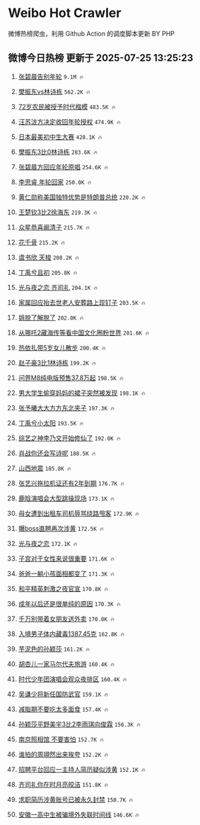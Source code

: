 # Weibo Hot Crawler 



微博热榜爬虫，利用 Github Action 的调度脚本更新 BY PHP 


## 微博今日热榜 更新于 2025-07-25 13:25:23 
1. [张碧晨告别年轮](https://s.weibo.com/weibo?q=%E5%BC%A0%E7%A2%A7%E6%99%A8%E5%91%8A%E5%88%AB%E5%B9%B4%E8%BD%AE&t=31&band_rank=1&Refer=top) `9.1M 🔥` 

1. [樊振东vs林诗栋](https://s.weibo.com/weibo?q=%23%E6%A8%8A%E6%8C%AF%E4%B8%9Cvs%E6%9E%97%E8%AF%97%E6%A0%8B%23&t=31&band_rank=2&Refer=top) `562.2K 🔥` 

1. [72岁农民被授予时代楷模](https://s.weibo.com/weibo?q=%2372%E5%B2%81%E5%86%9C%E6%B0%91%E8%A2%AB%E6%8E%88%E4%BA%88%E6%97%B6%E4%BB%A3%E6%A5%B7%E6%A8%A1%23&t=31&band_rank=3&Refer=top) `483.5K 🔥` 

1. [汪苏泷方决定收回年轮授权](https://s.weibo.com/weibo?q=%23%E6%B1%AA%E8%8B%8F%E6%B3%B7%E6%96%B9%E5%86%B3%E5%AE%9A%E6%94%B6%E5%9B%9E%E5%B9%B4%E8%BD%AE%E6%8E%88%E6%9D%83%23&t=31&band_rank=4&Refer=top) `474.9K 🔥` 

1. [日本最美初中生大赛](https://s.weibo.com/weibo?q=%E6%97%A5%E6%9C%AC%E6%9C%80%E7%BE%8E%E5%88%9D%E4%B8%AD%E7%94%9F%E5%A4%A7%E8%B5%9B&t=31&band_rank=5&Refer=top) `428.1K 🔥` 

1. [樊振东3比0林诗栋](https://s.weibo.com/weibo?q=%23%E6%A8%8A%E6%8C%AF%E4%B8%9C3%E6%AF%940%E6%9E%97%E8%AF%97%E6%A0%8B%23&t=31&band_rank=6&Refer=top) `283.6K 🔥` 

1. [张碧晨方回应年轮原唱](https://s.weibo.com/weibo?q=%23%E5%BC%A0%E7%A2%A7%E6%99%A8%E6%96%B9%E5%9B%9E%E5%BA%94%E5%B9%B4%E8%BD%AE%E5%8E%9F%E5%94%B1%23&t=31&band_rank=7&Refer=top) `254.6K 🔥` 

1. [李思睿 年轮回家](https://s.weibo.com/weibo?q=%E6%9D%8E%E6%80%9D%E7%9D%BF%20%E5%B9%B4%E8%BD%AE%E5%9B%9E%E5%AE%B6&t=31&band_rank=8&Refer=top) `250.0K 🔥` 

1. [黄仁勋称美国独特优势是特朗普总统](https://s.weibo.com/weibo?q=%23%E9%BB%84%E4%BB%81%E5%8B%8B%E7%A7%B0%E7%BE%8E%E5%9B%BD%E7%8B%AC%E7%89%B9%E4%BC%98%E5%8A%BF%E6%98%AF%E7%89%B9%E6%9C%97%E6%99%AE%E6%80%BB%E7%BB%9F%23&t=31&band_rank=9&Refer=top) `220.2K 🔥` 

1. [王楚钦3比2徐海东](https://s.weibo.com/weibo?q=%23%E7%8E%8B%E6%A5%9A%E9%92%A63%E6%AF%942%E5%BE%90%E6%B5%B7%E4%B8%9C%23&t=31&band_rank=10&Refer=top) `219.3K 🔥` 

1. [众星恭喜阚清子](https://s.weibo.com/weibo?q=%23%E4%BC%97%E6%98%9F%E6%81%AD%E5%96%9C%E9%98%9A%E6%B8%85%E5%AD%90%23&t=31&band_rank=11&Refer=top) `215.7K 🔥` 

1. [花千骨](https://s.weibo.com/weibo?q=%E8%8A%B1%E5%8D%83%E9%AA%A8&t=31&band_rank=12&Refer=top) `215.2K 🔥` 

1. [虞书欣 天梭](https://s.weibo.com/weibo?q=%E8%99%9E%E4%B9%A6%E6%AC%A3%20%E5%A4%A9%E6%A2%AD&t=31&band_rank=13&Refer=top) `208.2K 🔥` 

1. [丁禹兮且初](https://s.weibo.com/weibo?q=%23%E4%B8%81%E7%A6%B9%E5%85%AE%E4%B8%94%E5%88%9D%23&t=31&band_rank=14&Refer=top) `205.8K 🔥` 

1. [光与夜之恋 齐司礼](https://s.weibo.com/weibo?q=%E5%85%89%E4%B8%8E%E5%A4%9C%E4%B9%8B%E6%81%8B%20%E9%BD%90%E5%8F%B8%E7%A4%BC&t=31&band_rank=15&Refer=top) `204.1K 🔥` 

1. [家属回应抬去世老人安葬路上现钉子](https://s.weibo.com/weibo?q=%23%E5%AE%B6%E5%B1%9E%E5%9B%9E%E5%BA%94%E6%8A%AC%E5%8E%BB%E4%B8%96%E8%80%81%E4%BA%BA%E5%AE%89%E8%91%AC%E8%B7%AF%E4%B8%8A%E7%8E%B0%E9%92%89%E5%AD%90%23&t=31&band_rank=16&Refer=top) `203.5K 🔥` 

1. [姐脱了解脱了](https://s.weibo.com/weibo?q=%E5%A7%90%E8%84%B1%E4%BA%86%E8%A7%A3%E8%84%B1%E4%BA%86&t=31&band_rank=17&Refer=top) `202.0K 🔥` 

1. [从哪吒2藏海传等看中国文化圈粉世界](https://s.weibo.com/weibo?q=%23%E4%BB%8E%E5%93%AA%E5%90%922%E8%97%8F%E6%B5%B7%E4%BC%A0%E7%AD%89%E7%9C%8B%E4%B8%AD%E5%9B%BD%E6%96%87%E5%8C%96%E5%9C%88%E7%B2%89%E4%B8%96%E7%95%8C%23&t=31&band_rank=18&Refer=top) `201.6K 🔥` 

1. [热依扎带5岁女儿散步](https://s.weibo.com/weibo?q=%23%E7%83%AD%E4%BE%9D%E6%89%8E%E5%B8%A65%E5%B2%81%E5%A5%B3%E5%84%BF%E6%95%A3%E6%AD%A5%23&t=31&band_rank=19&Refer=top) `200.4K 🔥` 

1. [赵子豪3比1林诗栋](https://s.weibo.com/weibo?q=%23%E8%B5%B5%E5%AD%90%E8%B1%AA3%E6%AF%941%E6%9E%97%E8%AF%97%E6%A0%8B%23&t=31&band_rank=20&Refer=top) `199.2K 🔥` 

1. [问界M8纯电版预售37.8万起](https://s.weibo.com/weibo?q=%23%E9%97%AE%E7%95%8CM8%E7%BA%AF%E7%94%B5%E7%89%88%E9%A2%84%E5%94%AE37.8%E4%B8%87%E8%B5%B7%23&t=31&band_rank=21&Refer=top) `198.5K 🔥` 

1. [男大学生偷穿妈妈的裙子突然被发现](https://s.weibo.com/weibo?q=%23%E7%94%B7%E5%A4%A7%E5%AD%A6%E7%94%9F%E5%81%B7%E7%A9%BF%E5%A6%88%E5%A6%88%E7%9A%84%E8%A3%99%E5%AD%90%E7%AA%81%E7%84%B6%E8%A2%AB%E5%8F%91%E7%8E%B0%23&t=31&band_rank=22&Refer=top) `198.1K 🔥` 

1. [张予曦大大方方东北夹子](https://s.weibo.com/weibo?q=%E5%BC%A0%E4%BA%88%E6%9B%A6%E5%A4%A7%E5%A4%A7%E6%96%B9%E6%96%B9%E4%B8%9C%E5%8C%97%E5%A4%B9%E5%AD%90&t=31&band_rank=23&Refer=top) `197.3K 🔥` 

1. [丁禹兮小太阳](https://s.weibo.com/weibo?q=%23%E4%B8%81%E7%A6%B9%E5%85%AE%E5%B0%8F%E5%A4%AA%E9%98%B3%23&t=31&band_rank=24&Refer=top) `193.5K 🔥` 

1. [综艺之神李乃文开始修仙了](https://s.weibo.com/weibo?q=%E7%BB%BC%E8%89%BA%E4%B9%8B%E7%A5%9E%E6%9D%8E%E4%B9%83%E6%96%87%E5%BC%80%E5%A7%8B%E4%BF%AE%E4%BB%99%E4%BA%86&t=31&band_rank=25&Refer=top) `192.0K 🔥` 

1. [肖战你还会写诗呢](https://s.weibo.com/weibo?q=%E8%82%96%E6%88%98%E4%BD%A0%E8%BF%98%E4%BC%9A%E5%86%99%E8%AF%97%E5%91%A2&t=31&band_rank=26&Refer=top) `188.5K 🔥` 

1. [山西地震](https://s.weibo.com/weibo?q=%E5%B1%B1%E8%A5%BF%E5%9C%B0%E9%9C%87&t=31&band_rank=27&Refer=top) `185.8K 🔥` 

1. [张艺兴拖拉机证还有2年到期](https://s.weibo.com/weibo?q=%E5%BC%A0%E8%89%BA%E5%85%B4%E6%8B%96%E6%8B%89%E6%9C%BA%E8%AF%81%E8%BF%98%E6%9C%892%E5%B9%B4%E5%88%B0%E6%9C%9F&t=31&band_rank=28&Refer=top) `176.7K 🔥` 

1. [鹿晗演唱会大型跳操现场](https://s.weibo.com/weibo?q=%E9%B9%BF%E6%99%97%E6%BC%94%E5%94%B1%E4%BC%9A%E5%A4%A7%E5%9E%8B%E8%B7%B3%E6%93%8D%E7%8E%B0%E5%9C%BA&t=31&band_rank=29&Refer=top) `173.1K 🔥` 

1. [母女遭到出租车司机辱骂绕路甩客](https://s.weibo.com/weibo?q=%23%E6%AF%8D%E5%A5%B3%E9%81%AD%E5%88%B0%E5%87%BA%E7%A7%9F%E8%BD%A6%E5%8F%B8%E6%9C%BA%E8%BE%B1%E9%AA%82%E7%BB%95%E8%B7%AF%E7%94%A9%E5%AE%A2%23&t=31&band_rank=30&Refer=top) `172.9K 🔥` 

1. [曝boss直聘再次涉黄](https://s.weibo.com/weibo?q=%23%E6%9B%9Dboss%E7%9B%B4%E8%81%98%E5%86%8D%E6%AC%A1%E6%B6%89%E9%BB%84%23&t=31&band_rank=31&Refer=top) `172.5K 🔥` 

1. [光与夜之恋](https://s.weibo.com/weibo?q=%E5%85%89%E4%B8%8E%E5%A4%9C%E4%B9%8B%E6%81%8B&t=31&band_rank=32&Refer=top) `172.1K 🔥` 

1. [子宫对于女性来说很重要](https://s.weibo.com/weibo?q=%E5%AD%90%E5%AE%AB%E5%AF%B9%E4%BA%8E%E5%A5%B3%E6%80%A7%E6%9D%A5%E8%AF%B4%E5%BE%88%E9%87%8D%E8%A6%81&t=31&band_rank=33&Refer=top) `171.6K 🔥` 

1. [爸爸一躺小孩面相都变了](https://s.weibo.com/weibo?q=%E7%88%B8%E7%88%B8%E4%B8%80%E8%BA%BA%E5%B0%8F%E5%AD%A9%E9%9D%A2%E7%9B%B8%E9%83%BD%E5%8F%98%E4%BA%86&t=31&band_rank=34&Refer=top) `171.3K 🔥` 

1. [和平精英刺激之夜官宣](https://s.weibo.com/weibo?q=%23%E5%92%8C%E5%B9%B3%E7%B2%BE%E8%8B%B1%E5%88%BA%E6%BF%80%E4%B9%8B%E5%A4%9C%E5%AE%98%E5%AE%A3%23&t=31&band_rank=35&Refer=top) `170.8K 🔥` 

1. [成年以后还是很单纯的原因](https://s.weibo.com/weibo?q=%E6%88%90%E5%B9%B4%E4%BB%A5%E5%90%8E%E8%BF%98%E6%98%AF%E5%BE%88%E5%8D%95%E7%BA%AF%E7%9A%84%E5%8E%9F%E5%9B%A0&t=31&band_rank=36&Refer=top) `170.3K 🔥` 

1. [千万别带着女朋友送外卖](https://s.weibo.com/weibo?q=%E5%8D%83%E4%B8%87%E5%88%AB%E5%B8%A6%E7%9D%80%E5%A5%B3%E6%9C%8B%E5%8F%8B%E9%80%81%E5%A4%96%E5%8D%96&t=31&band_rank=37&Refer=top) `170.0K 🔥` 

1. [入境男子体内藏毒1387.45克](https://s.weibo.com/weibo?q=%23%E5%85%A5%E5%A2%83%E7%94%B7%E5%AD%90%E4%BD%93%E5%86%85%E8%97%8F%E6%AF%921387.45%E5%85%8B%23&t=31&band_rank=38&Refer=top) `162.8K 🔥` 

1. [芋泥色的孙颖莎](https://s.weibo.com/weibo?q=%E8%8A%8B%E6%B3%A5%E8%89%B2%E7%9A%84%E5%AD%99%E9%A2%96%E8%8E%8E&t=31&band_rank=39&Refer=top) `161.2K 🔥` 

1. [胡杏儿一家马尔代夫旅游](https://s.weibo.com/weibo?q=%E8%83%A1%E6%9D%8F%E5%84%BF%E4%B8%80%E5%AE%B6%E9%A9%AC%E5%B0%94%E4%BB%A3%E5%A4%AB%E6%97%85%E6%B8%B8&t=31&band_rank=40&Refer=top) `160.4K 🔥` 

1. [时代少年团演唱会观众夜排区](https://s.weibo.com/weibo?q=%23%E6%97%B6%E4%BB%A3%E5%B0%91%E5%B9%B4%E5%9B%A2%E6%BC%94%E5%94%B1%E4%BC%9A%E8%A7%82%E4%BC%97%E5%A4%9C%E6%8E%92%E5%8C%BA%23&t=31&band_rank=41&Refer=top) `160.4K 🔥` 

1. [吴谦少将新任国防武官](https://s.weibo.com/weibo?q=%23%E5%90%B4%E8%B0%A6%E5%B0%91%E5%B0%86%E6%96%B0%E4%BB%BB%E5%9B%BD%E9%98%B2%E6%AD%A6%E5%AE%98%23&t=31&band_rank=42&Refer=top) `159.1K 🔥` 

1. [减脂期不要吃太多面食](https://s.weibo.com/weibo?q=%E5%87%8F%E8%84%82%E6%9C%9F%E4%B8%8D%E8%A6%81%E5%90%83%E5%A4%AA%E5%A4%9A%E9%9D%A2%E9%A3%9F&t=31&band_rank=43&Refer=top) `157.4K 🔥` 

1. [孙颖莎平野美宇3比2李雨琪向俊霖](https://s.weibo.com/weibo?q=%23%E5%AD%99%E9%A2%96%E8%8E%8E%E5%B9%B3%E9%87%8E%E7%BE%8E%E5%AE%873%E6%AF%942%E6%9D%8E%E9%9B%A8%E7%90%AA%E5%90%91%E4%BF%8A%E9%9C%96%23&t=31&band_rank=44&Refer=top) `156.3K 🔥` 

1. [南京照相馆 不要害怕](https://s.weibo.com/weibo?q=%E5%8D%97%E4%BA%AC%E7%85%A7%E7%9B%B8%E9%A6%86%20%E4%B8%8D%E8%A6%81%E5%AE%B3%E6%80%95&t=31&band_rank=45&Refer=top) `152.7K 🔥` 

1. [谁拍的周翊然出来挨夸](https://s.weibo.com/weibo?q=%E8%B0%81%E6%8B%8D%E7%9A%84%E5%91%A8%E7%BF%8A%E7%84%B6%E5%87%BA%E6%9D%A5%E6%8C%A8%E5%A4%B8&t=31&band_rank=46&Refer=top) `152.2K 🔥` 

1. [招聘平台回应一主持人简历疑似涉黄](https://s.weibo.com/weibo?q=%23%E6%8B%9B%E8%81%98%E5%B9%B3%E5%8F%B0%E5%9B%9E%E5%BA%94%E4%B8%80%E4%B8%BB%E6%8C%81%E4%BA%BA%E7%AE%80%E5%8E%86%E7%96%91%E4%BC%BC%E6%B6%89%E9%BB%84%23&t=31&band_rank=47&Refer=top) `152.1K 🔥` 

1. [齐司礼你在时月亮皎洁](https://s.weibo.com/weibo?q=%E9%BD%90%E5%8F%B8%E7%A4%BC%E4%BD%A0%E5%9C%A8%E6%97%B6%E6%9C%88%E4%BA%AE%E7%9A%8E%E6%B4%81&t=31&band_rank=48&Refer=top) `151.8K 🔥` 

1. [求职简历涉黄账号已被永久封禁](https://s.weibo.com/weibo?q=%23%E6%B1%82%E8%81%8C%E7%AE%80%E5%8E%86%E6%B6%89%E9%BB%84%E8%B4%A6%E5%8F%B7%E5%B7%B2%E8%A2%AB%E6%B0%B8%E4%B9%85%E5%B0%81%E7%A6%81%23&t=31&band_rank=49&Refer=top) `150.7K 🔥` 

1. [安徽一高中生被骗境外失联时间线](https://s.weibo.com/weibo?q=%23%E5%AE%89%E5%BE%BD%E4%B8%80%E9%AB%98%E4%B8%AD%E7%94%9F%E8%A2%AB%E9%AA%97%E5%A2%83%E5%A4%96%E5%A4%B1%E8%81%94%E6%97%B6%E9%97%B4%E7%BA%BF%23&t=31&band_rank=50&Refer=top) `146.6K 🔥` 

